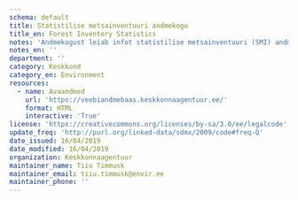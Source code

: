 ```yaml
---
schema: default
title: Statistilise metsainventuuri andmekogu
title_en: Forest Inventory Statistics
notes: 'Andmekogust leiab infot statistilise metsainventuuri (SMI) andmete kohta.'
notes_en: ''
department: ''
category: Keskkond
category_en: Environment
resources:
  - name: Avaandmed
    url: 'https://veebiandmebaas.keskkonnaagentuur.ee/'
    format: HTML
    interactive: 'True'
license: 'https://creativecommons.org/licenses/by-sa/3.0/ee/legalcode'
update_freq: 'http://purl.org/linked-data/sdmx/2009/code#freq-Q'
date_issued: 16/04/2019
date_modified: 16/04/2019
organization: Keskkonnaagentuur
maintainer_name: Tiiu Timmusk
maintainer_email: tiiu.timmusk@envir.ee
maintainer_phone: ''
---
```

